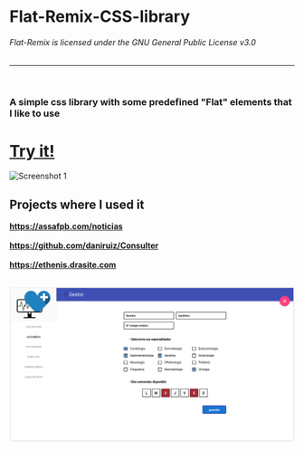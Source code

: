 # Flat-Remix-CSS-library

###### Flat-Remix is licensed under the GNU General Public License v3.0
<hr>
<br>

### A simple css library with some predefined "Flat" elements that I like to use

# [Try it!](https://ethenis.drasite.com/flat-remix-css)

![Screenshot 1](https://github.com/daniruiz/Flat-Remix-CSS-library/blob/master/Images/1.png?raw=true)


## Projects where I used it  
**https://assafpb.com/noticias**  
<br>
**https://github.com/daniruiz/Consulter**  
<br>
**https://ethenis.drasite.com**  
 <br>
 
 ![Consulter screenshot](https://github.com/daniruiz/Consulter/raw/master/Imagenes/3.png?raw=true)
